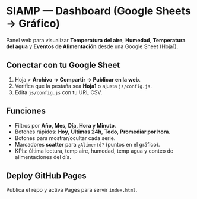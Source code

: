 # SIAMP — Dashboard (Google Sheets → Gráfico)

Panel web para visualizar **Temperatura del aire**, **Humedad**, **Temperatura del agua** y **Eventos de Alimentación** desde una Google Sheet (Hoja1).

## Conectar con tu Google Sheet
1. Hoja > **Archivo → Compartir → Publicar en la web**.
2. Verifica que la pestaña sea **Hoja1** o ajusta `js/config.js`.
3. Edita `js/config.js` con tu URL CSV.

## Funciones
- Filtros por **Año, Mes, Día, Hora y Minuto**.
- Botones rápidos: **Hoy**, **Últimas 24h**, **Todo**, **Promediar por hora**.
- Botones para mostrar/ocultar cada serie.
- Marcadores **scatter** para `¿Alimentó?` (puntos en el gráfico).
- KPIs: última lectura, temp aire, humedad, temp agua y conteo de alimentaciones del día.

## Deploy GitHub Pages
Publica el repo y activa Pages para servir `index.html`.
